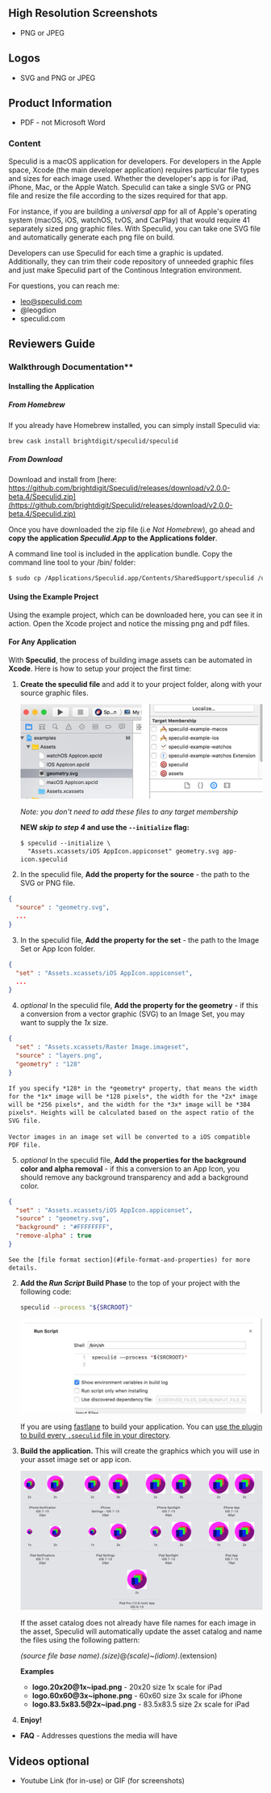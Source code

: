 
## High Resolution Screenshots 
- PNG or JPEG

## Logos
- SVG and PNG or JPEG

## Product Information
- PDF - not Microsoft Word

### Content
Speculid is a macOS application for developers. For developers in the Apple space, Xcode (the main developer application) requires particular file types and sizes for each image used. Whether the developer's app is for iPad, iPhone, Mac, or the Apple Watch. Speculid can take a single SVG or PNG file and resize the file according to the sizes required for that app.

For instance, if you are building a _universal app_ for all of Apple's operating system (macOS, iOS, watchOS, tvOS, and CarPlay) that would require 41 separately sized png graphic files. With Speculid, you can take one SVG file and automatically generate each png file on build.

Developers can use Speculid for each time a graphic is updated. Additionally, they can trim their code repository of unneeded graphic files and just make Speculid part of the Continous Integration environment.

For questions, you can reach me:
* leo@speculid.com
* @leogdion
* speculid.com

## Reviewers Guide

### Walkthrough Documentation**


#### Installing the Application

##### From Homebrew

If you already have Homebrew installed, you can simply install Speculid via:

```bash
brew cask install brightdigit/speculid/speculid
```

##### From Download 

Download and install from [here:
https://github.com/brightdigit/Speculid/releases/download/v2.0.0-beta.4/Speculid.zip](https://github.com/brightdigit/Speculid/releases/download/v2.0.0-beta.4/Speculid.zip)

Once you have downloaded the zip file (i.e *Not Homebrew*), go ahead and **copy the application *Speculid.App* to the Applications folder**.

A command line tool is included in the application bundle. Copy the command line tool to your /bin/ folder:

```bash
$ sudo cp /Applications/Speculid.app/Contents/SharedSupport/speculid /usr/local/bin
```

#### Using the Example Project

Using the example project, which can be downloaded here, you can see it in action. Open the Xcode project and notice the missing png and pdf files.





#### For Any Application

With **Speculid**, the process of building image assets can be automated in **Xcode**. Here is how to setup your project the first time:

1. **Create the speculid file** and add it to your project folder, along with your source graphic files.

    ![Xcode Target Membership](/images/XcodeTargetMembership.png)

    *Note: you don't need to add these files to any target membership*

    **NEW *skip to step 4* and use the `--initialize` flag:**

      ```
      $ speculid --initialize \
        "Assets.xcassets/iOS AppIcon.appiconset" geometry.svg app-icon.speculid
      ```

2. In the speculid file, **Add the property for the source** - the path to the SVG or PNG file.
  ```json
  {
    "source" : "geometry.svg",
    ...
  }
  ```
3. In the speculid file, **Add the property for the set** - the path to the Image Set or App Icon folder.
  ```json
  {
    "set" : "Assets.xcassets/iOS AppIcon.appiconset",
    ...
  }
  ```
4. *optional* In the speculid file, **Add the property for the geometry** - if this a conversion from a vector graphic (SVG) to an Image Set, you may want to supply the *1x* size.
  ```json
  {
    "set" : "Assets.xcassets/Raster Image.imageset",
    "source" : "layers.png",
    "geometry" : "128"
  }
  ```

    If you specify *128* in the *geometry* property, that means the width for the *1x* image will be *128 pixels*, the width for the *2x* image will be *256 pixels*, and the width for the *3x* image will be *384 pixels*. Heights will be calculated based on the aspect ratio of the SVG file.

    Vector images in an image set will be converted to a iOS compatible PDF file.
        
5. *optional* In the speculid file, **Add the properties for the background color and alpha removal** - if this a conversion to an App Icon, you should remove any background transparency and add a background color.
  ```json
  {
    "set" : "Assets.xcassets/iOS AppIcon.appiconset",
    "source" : "geometry.svg",
    "background" : "#FFFFFFFF",
    "remove-alpha" : true
  }
  ```

    See the [file format section](#file-format-and-properties) for more details.

2. **Add the *Run Script* Build Phase** to the top of your project with the following code:

    ```bash
    speculid --process "${SRCROOT}"
    ```
    ![Xcode Build Phase Run Script](/images/XcodeBuildPhaseRunScript.jpg)

    If you are using [fastlane](https://fastlane.tools) to build your application. You can [use the plugin to build every `.speculid` file in your directory](\#fastlane-integration).

3. **Build the application.** This will create the graphics which you will use in your asset image set or app icon.

    ![Xcode Unorganized Assets](/images/XcodeUnorganizedAssets.png)

    If the asset catalog does not already have file names for each image in the asset, Speculid will automatically update the asset catalog and name the files using the following pattern:

    *(source file base name)*.*(size)*@*(scale)*~*(idiom)*.(extension)

    **Examples**

    * **logo.20x20@1x~ipad.png** - 20x20 size 1x scale for iPad
    * **logo.60x60@3x~iphone.png** - 60x60 size 3x scale for iPhone
    * **logo.83.5x83.5@2x~ipad.png** - 83.5x83.5 size 2x scale for iPad

5. **Enjoy!**

- **FAQ** - Addresses questions the media will have



## Videos optional
- Youtube Link (for in-use) or GIF (for screenshots) 
